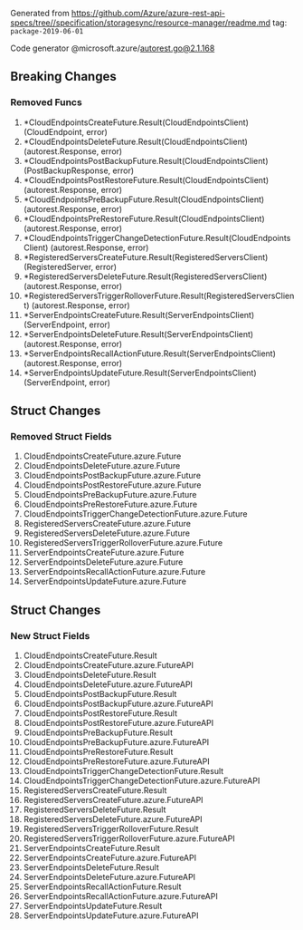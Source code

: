 Generated from https://github.com/Azure/azure-rest-api-specs/tree//specification/storagesync/resource-manager/readme.md tag: `package-2019-06-01`

Code generator @microsoft.azure/autorest.go@2.1.168

## Breaking Changes

### Removed Funcs

1. *CloudEndpointsCreateFuture.Result(CloudEndpointsClient) (CloudEndpoint, error)
1. *CloudEndpointsDeleteFuture.Result(CloudEndpointsClient) (autorest.Response, error)
1. *CloudEndpointsPostBackupFuture.Result(CloudEndpointsClient) (PostBackupResponse, error)
1. *CloudEndpointsPostRestoreFuture.Result(CloudEndpointsClient) (autorest.Response, error)
1. *CloudEndpointsPreBackupFuture.Result(CloudEndpointsClient) (autorest.Response, error)
1. *CloudEndpointsPreRestoreFuture.Result(CloudEndpointsClient) (autorest.Response, error)
1. *CloudEndpointsTriggerChangeDetectionFuture.Result(CloudEndpointsClient) (autorest.Response, error)
1. *RegisteredServersCreateFuture.Result(RegisteredServersClient) (RegisteredServer, error)
1. *RegisteredServersDeleteFuture.Result(RegisteredServersClient) (autorest.Response, error)
1. *RegisteredServersTriggerRolloverFuture.Result(RegisteredServersClient) (autorest.Response, error)
1. *ServerEndpointsCreateFuture.Result(ServerEndpointsClient) (ServerEndpoint, error)
1. *ServerEndpointsDeleteFuture.Result(ServerEndpointsClient) (autorest.Response, error)
1. *ServerEndpointsRecallActionFuture.Result(ServerEndpointsClient) (autorest.Response, error)
1. *ServerEndpointsUpdateFuture.Result(ServerEndpointsClient) (ServerEndpoint, error)

## Struct Changes

### Removed Struct Fields

1. CloudEndpointsCreateFuture.azure.Future
1. CloudEndpointsDeleteFuture.azure.Future
1. CloudEndpointsPostBackupFuture.azure.Future
1. CloudEndpointsPostRestoreFuture.azure.Future
1. CloudEndpointsPreBackupFuture.azure.Future
1. CloudEndpointsPreRestoreFuture.azure.Future
1. CloudEndpointsTriggerChangeDetectionFuture.azure.Future
1. RegisteredServersCreateFuture.azure.Future
1. RegisteredServersDeleteFuture.azure.Future
1. RegisteredServersTriggerRolloverFuture.azure.Future
1. ServerEndpointsCreateFuture.azure.Future
1. ServerEndpointsDeleteFuture.azure.Future
1. ServerEndpointsRecallActionFuture.azure.Future
1. ServerEndpointsUpdateFuture.azure.Future

## Struct Changes

### New Struct Fields

1. CloudEndpointsCreateFuture.Result
1. CloudEndpointsCreateFuture.azure.FutureAPI
1. CloudEndpointsDeleteFuture.Result
1. CloudEndpointsDeleteFuture.azure.FutureAPI
1. CloudEndpointsPostBackupFuture.Result
1. CloudEndpointsPostBackupFuture.azure.FutureAPI
1. CloudEndpointsPostRestoreFuture.Result
1. CloudEndpointsPostRestoreFuture.azure.FutureAPI
1. CloudEndpointsPreBackupFuture.Result
1. CloudEndpointsPreBackupFuture.azure.FutureAPI
1. CloudEndpointsPreRestoreFuture.Result
1. CloudEndpointsPreRestoreFuture.azure.FutureAPI
1. CloudEndpointsTriggerChangeDetectionFuture.Result
1. CloudEndpointsTriggerChangeDetectionFuture.azure.FutureAPI
1. RegisteredServersCreateFuture.Result
1. RegisteredServersCreateFuture.azure.FutureAPI
1. RegisteredServersDeleteFuture.Result
1. RegisteredServersDeleteFuture.azure.FutureAPI
1. RegisteredServersTriggerRolloverFuture.Result
1. RegisteredServersTriggerRolloverFuture.azure.FutureAPI
1. ServerEndpointsCreateFuture.Result
1. ServerEndpointsCreateFuture.azure.FutureAPI
1. ServerEndpointsDeleteFuture.Result
1. ServerEndpointsDeleteFuture.azure.FutureAPI
1. ServerEndpointsRecallActionFuture.Result
1. ServerEndpointsRecallActionFuture.azure.FutureAPI
1. ServerEndpointsUpdateFuture.Result
1. ServerEndpointsUpdateFuture.azure.FutureAPI
